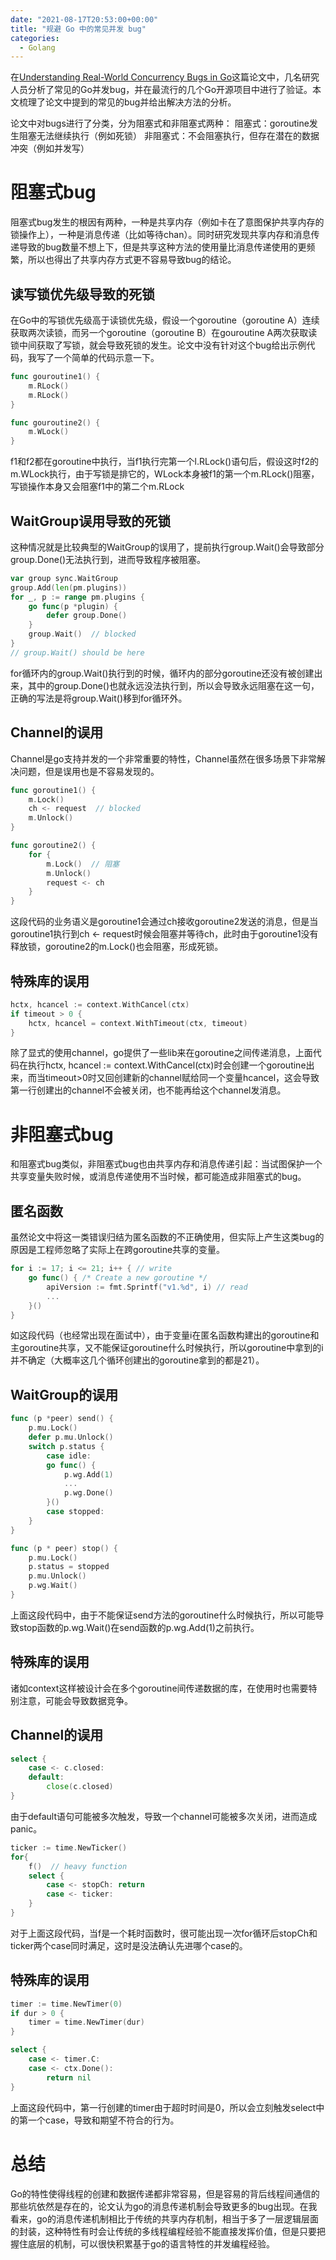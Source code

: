 ```yaml
---
date: "2021-08-17T20:53:00+00:00"
title: "规避 Go 中的常见并发 bug"
categories:
  - Golang
---
```


在[Understanding Real-World Concurrency Bugs in Go](https://cseweb.ucsd.edu/~yiying/GoStudy-ASPLOS19.pdf)这篇论文中，几名研究人员分析了常见的Go并发bug，并在最流行的几个Go开源项目中进行了验证。本文梳理了论文中提到的常见的bug并给出解决方法的分析。

论文中对bugs进行了分类，分为阻塞式和非阻塞式两种：
阻塞式：goroutine发生阻塞无法继续执行（例如死锁）
非阻塞式：不会阻塞执行，但存在潜在的数据冲突（例如并发写）

# 阻塞式bug

阻塞式bug发生的根因有两种，一种是共享内存（例如卡在了意图保护共享内存的锁操作上），一种是消息传递（比如等待chan）。同时研究发现共享内存和消息传递导致的bug数量不想上下，但是共享这种方法的使用量比消息传递使用的更频繁，所以也得出了共享内存方式更不容易导致bug的结论。

## 读写锁优先级导致的死锁

在Go中的写锁优先级高于读锁优先级，假设一个goroutine（goroutine A）连续获取两次读锁，而另一个goroutine（goroutine B）在gouroutine A两次获取读锁中间获取了写锁，就会导致死锁的发生。论文中没有针对这个bug给出示例代码，我写了一个简单的代码示意一下。

```go
func gouroutine1() {
    m.RLock()
    m.RLock()
}

func gouroutine2() {
    m.WLock()
}
```

f1和f2都在goroutine中执行，当f1执行完第一个l.RLock()语句后，假设这时f2的m.WLock执行，由于写锁是排它的，WLock本身被f1的第一个m.RLock()阻塞，写锁操作本身又会阻塞f1中的第二个m.RLock

## WaitGroup误用导致的死锁

这种情况就是比较典型的WaitGroup的误用了，提前执行group.Wait()会导致部分group.Done()无法执行到，进而导致程序被阻塞。

```go
var group sync.WaitGroup
group.Add(len(pm.plugins))
for _, p := range pm.plugins {
    go func(p *plugin) {
        defer group.Done()
    }
    group.Wait()  // blocked
}
// group.Wait() should be here
```

for循环内的group.Wait()执行到的时候，循环内的部分goroutine还没有被创建出来，其中的group.Done()也就永远没法执行到，所以会导致永远阻塞在这一句，正确的写法是将group.Wait()移到for循环外。

## Channel的误用

Channel是go支持并发的一个非常重要的特性，Channel虽然在很多场景下非常解决问题，但是误用也是不容易发现的。

```go
func goroutine1() {
    m.Lock()
    ch <- request  // blocked
    m.Unlock()
}

func goroutine2() {
    for {
        m.Lock()  // 阻塞
        m.Unlock()
        request <- ch
    }
}
```

这段代码的业务语义是goroutine1会通过ch接收goroutine2发送的消息，但是当goroutine1执行到ch <- request时候会阻塞并等待ch，此时由于goroutine1没有释放锁，goroutine2的m.Lock()也会阻塞，形成死锁。

## 特殊库的误用

```go
hctx, hcancel := context.WithCancel(ctx)
if timeout > 0 {
    hctx, hcancel = context.WithTimeout(ctx, timeout)
}
```

除了显式的使用channel，go提供了一些lib来在goroutine之间传递消息，上面代码在执行hctx, hcancel := context.WithCancel(ctx)时会创建一个goroutine出来，而当timeout>0时又回创建新的channel赋给同一个变量hcancel，这会导致第一行创建出的channel不会被关闭，也不能再给这个channel发消息。

# 非阻塞式bug

和阻塞式bug类似，非阻塞式bug也由共享内存和消息传递引起：当试图保护一个共享变量失败时候，或消息传递使用不当时候，都可能造成非阻塞式的bug。

## 匿名函数

虽然论文中将这一类错误归结为匿名函数的不正确使用，但实际上产生这类bug的原因是工程师忽略了实际上在跨goroutine共享的变量。

```go
for i := 17; i <= 21; i++ { // write
    go func() { /* Create a new goroutine */ 
        apiVersion := fmt.Sprintf("v1.%d", i) // read
        ...
    }()
}
```

如这段代码（也经常出现在面试中），由于变量i在匿名函数构建出的goroutine和主goroutine共享，又不能保证goroutine什么时候执行，所以goroutine中拿到的i并不确定（大概率这几个循环创建出的goroutine拿到的都是21）。

## WaitGroup的误用

```go
func (p *peer) send() {
    p.mu.Lock()
    defer p.mu.Unlock()
    switch p.status {
        case idle:
        go func() {
            p.wg.Add(1)
            ...
            p.wg.Done()
        }()
        case stopped:
    }
}

func (p * peer) stop() {
    p.mu.Lock()
    p.status = stopped
    p.mu.Unlock()
    p.wg.Wait()
}
```

上面这段代码中，由于不能保证send方法的goroutine什么时候执行，所以可能导致stop函数的p.wg.Wait()在send函数的p.wg.Add(1)之前执行。

## 特殊库的误用

诸如context这样被设计会在多个goroutine间传递数据的库，在使用时也需要特别注意，可能会导致数据竞争。

## Channel的误用

```go
select {
    case <- c.closed:
    default:
        close(c.closed)
}
```

由于default语句可能被多次触发，导致一个channel可能被多次关闭，进而造成panic。

```go
ticker := time.NewTicker()
for{
    f()  // heavy function
    select {
        case <- stopCh: return
        case <- ticker:
    }
}
```

对于上面这段代码，当f是一个耗时函数时，很可能出现一次for循环后stopCh和ticker两个case同时满足，这时是没法确认先进哪个case的。

## 特殊库的误用

```go
timer := time.NewTimer(0)
if dur > 0 {
    timer = time.NewTimer(dur)
}

select {
    case <- timer.C:
    case <- ctx.Done():
        return nil
}
```

上面这段代码中，第一行创建的timer由于超时时间是0，所以会立刻触发select中的第一个case，导致和期望不符合的行为。

# 总结

Go的特性使得线程的创建和数据传递都非常容易，但是容易的背后线程间通信的那些坑依然是存在的，论文认为go的消息传递机制会导致更多的bug出现。在我看来，go的消息传递机制相比于传统的共享内存机制，相当于多了一层逻辑层面的封装，这种特性有时会让传统的多线程编程经验不能直接发挥价值，但是只要把握住底层的机制，可以很快积累基于go的语言特性的并发编程经验。
